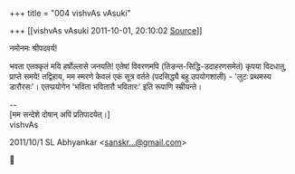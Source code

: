 +++
title = "004 vishvAs vAsuki"

+++
[[vishvAs vAsuki	2011-10-01, 20:10:02 [Source](https://groups.google.com/g/samskrita/c/N2YKIS1Sgi0)]]



नमोनमः श्रीपदवर्य!  
  
भवता एतक्कृतं मयि हर्षोल्लासे जनयति! एतेषां विवरणमपि (तिङन्त-सिद्धि-उदाहरणसमेतं) कृपया विदधातु, प्राप्ते समये! तद्विहाय, मम स्मरणे केवलं एकं सूत्र वर्तते (पदसिद्ध्यै बहु उपयोगशाली) - 'लुटः प्रथमस्य डारौरसः'। एतप्प्रयोगेन 'भविता भवितारौ भवितारः' इति रूपाणि स्म्रीयन्ते।  
  
--  
\[मम सन्देशे दोषान् अपि प्रतिपादयेत्।\]  
vishvAs  
  
  
  
  

2011/10/1 SL Abhyankar \<[sanskr...@gmail.com]()\>



